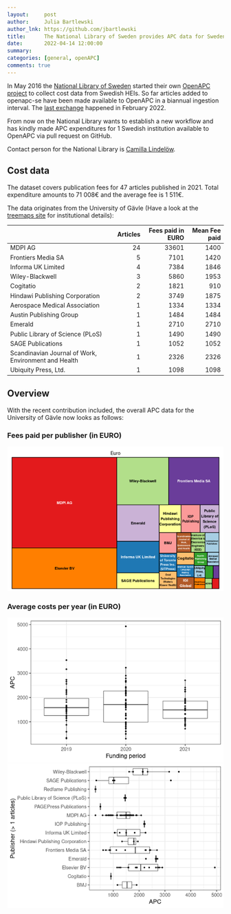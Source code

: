 ```yaml
---
layout:     post
author:     Julia Bartlewski
author_lnk: https://github.com/jbartlewski
title:      The National Library of Sweden provides APC data for Sweden using a new workflow
date:       2022-04-14 12:00:00
summary:    
categories: [general, openAPC]
comments: true
---
```




In May 2016 the [National Library of Sweden](https://www.kb.se/in-english.html) started their own [OpenAPC project](https://github.com/Kungbib/openapc-se) to collect cost data from Swedish HEIs. So far articles added to openapc-se have been made available to OpenAPC in a biannual ingestion interval. The [last exchange](https://openapc.github.io/general/openapc/2022/02/01/openapc-se/) happened in February 2022.

From now on the National Library wants to establish a new workflow and has kindly made APC expenditures for 1 Swedish institution available to OpenAPC via pull request on GitHub.

Contact person for the National Library is [Camilla Lindelöw](mailto:Camilla.Lindelow@kb.se).

## Cost data



The dataset covers publication fees for 47 articles published in 2021. Total expenditure amounts to 71 008€ and the average fee is 1 511€.

The data originates from the University of Gävle (Have a look at the [treemaps site](https://treemaps.intact-project.org) for institutional details):



|                                                     | Articles| Fees paid in EURO| Mean Fee paid|
|:----------------------------------------------------|--------:|-----------------:|-------------:|
|MDPI AG                                              |       24|             33601|          1400|
|Frontiers Media SA                                   |        5|              7101|          1420|
|Informa UK Limited                                   |        4|              7384|          1846|
|Wiley-Blackwell                                      |        3|              5860|          1953|
|Cogitatio                                            |        2|              1821|           910|
|Hindawi Publishing Corporation                       |        2|              3749|          1875|
|Aerospace Medical Association                        |        1|              1334|          1334|
|Austin Publishing Group                              |        1|              1484|          1484|
|Emerald                                              |        1|              2710|          2710|
|Public Library of Science (PLoS)                     |        1|              1490|          1490|
|SAGE Publications                                    |        1|              1052|          1052|
|Scandinavian Journal of Work, Environment and Health |        1|              2326|          2326|
|Ubiquity Press, Ltd.                                 |        1|              1098|          1098|

## Overview

With the recent contribution included, the overall APC data for the University of Gävle now looks as follows:

### Fees paid per publisher (in EURO)

![plot of chunk tree_natlibswe_2022_04_14_full](/figure/tree_natlibswe_2022_04_14_full-1.png)

###  Average costs per year (in EURO)

![plot of chunk box_natlibswe_2022_04_14_year_full](/figure/box_natlibswe_2022_04_14_year_full-1.png)
![plot of chunk box_natlibswe_2022_04_14_publisher_full](/figure/box_natlibswe_2022_04_14_publisher_full-1.png)
